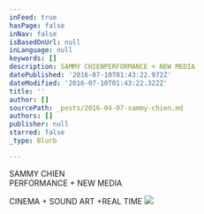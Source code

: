 ```yaml
---
inFeed: true
hasPage: false
inNav: false
isBasedOnUrl: null
inLanguage: null
keywords: []
description: SAMMY CHIENPERFORMANCE + NEW MEDIA
datePublished: '2016-07-10T01:43:22.972Z'
dateModified: '2016-07-10T01:43:22.322Z'
title: ''
author: []
sourcePath: _posts/2016-04-07-sammy-chien.md
authors: []
publisher: null
starred: false
_type: Blurb

---
```

SAMMY CHIEN  
PERFORMANCE + NEW MEDIA

CINEMA + SOUND ART +REAL TIME
![](https://the-grid-user-content.s3-us-west-2.amazonaws.com/28b4928d-16bc-4dd6-a71b-46454f3379fb.jpg)